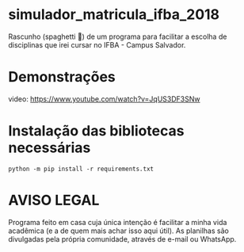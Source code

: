 # simulador_matricula_ifba_2018
Rascunho (spaghetti 🍝) de um programa para facilitar a escolha de disciplinas que irei cursar no IFBA - Campus Salvador.


# Demonstrações

video: https://www.youtube.com/watch?v=JqUS3DF3SNw

# Instalação das bibliotecas necessárias
``` python -m pip install -r requirements.txt ```




# AVISO LEGAL

Programa feito em casa cuja única intenção é facilitar a minha vida acadêmica (e a de quem mais achar isso aqui útil).
As planilhas são divulgadas pela própria comunidade, através de e-mail ou WhatsApp.

